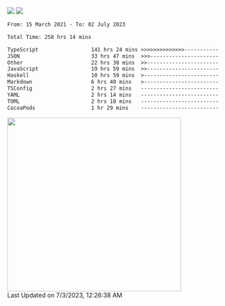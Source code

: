 <div>
  <img src="https://github-readme-stats.vercel.app/api?username=naporin0624&count_private=true&show_icons=true" />
  <img src="https://github-readme-stats.vercel.app/api/top-langs/?username=naporin0624&layout=compact&hide=css" />
  <!--START_SECTION:waka-->

```txt
From: 15 March 2021 - To: 02 July 2023

Total Time: 258 hrs 14 mins

TypeScript                 141 hrs 24 mins >>>>>>>>>>>>>>-----------   54.76 %
JSON                       33 hrs 47 mins  >>>----------------------   13.09 %
Other                      22 hrs 38 mins  >>-----------------------   08.77 %
JavaScript                 19 hrs 59 mins  >>-----------------------   07.74 %
Haskell                    10 hrs 59 mins  >------------------------   04.25 %
Markdown                   6 hrs 40 mins   >------------------------   02.58 %
TSConfig                   2 hrs 27 mins   -------------------------   00.96 %
YAML                       2 hrs 14 mins   -------------------------   00.87 %
TOML                       2 hrs 10 mins   -------------------------   00.84 %
CocoaPods                  1 hr 29 mins    -------------------------   00.58 %
```

<!--END_SECTION:waka-->
  
  <!--START_SECTION:lapras-card-->
<a href="https://lapras.com/public/CDQE7TF" target="_blank" rel="noopener noreferrer"><img src="https://lapras-card-generator.vercel.app/api/svg?e=3.68&b=3.48&i=3.51&b1=%23232323&b2=%236d6d6d&i1=%23212121&i2=%23818181&l=ja" width="400" ></a>  
Last Updated on 7/3/2023, 12:26:38 AM
<!--END_SECTION:lapras-card-->
</div>
